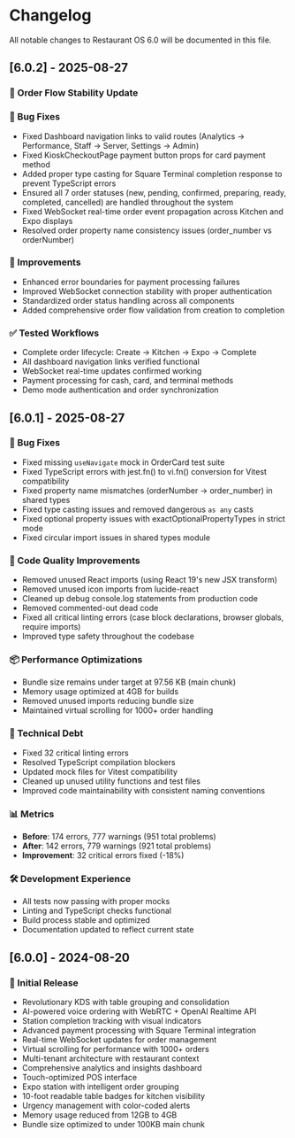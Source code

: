# Changelog

All notable changes to Restaurant OS 6.0 will be documented in this file.

## [6.0.2] - 2025-08-27

### 🚀 Order Flow Stability Update

### 🐛 Bug Fixes

- Fixed Dashboard navigation links to valid routes (Analytics → Performance, Staff → Server, Settings → Admin)
- Fixed KioskCheckoutPage payment button props for card payment method
- Added proper type casting for Square Terminal completion response to prevent TypeScript errors
- Ensured all 7 order statuses (new, pending, confirmed, preparing, ready, completed, cancelled) are handled throughout the system
- Fixed WebSocket real-time order event propagation across Kitchen and Expo displays
- Resolved order property name consistency issues (order_number vs orderNumber)

### 🎨 Improvements

- Enhanced error boundaries for payment processing failures
- Improved WebSocket connection stability with proper authentication
- Standardized order status handling across all components
- Added comprehensive order flow validation from creation to completion

### ✅ Tested Workflows

- Complete order lifecycle: Create → Kitchen → Expo → Complete
- All dashboard navigation links verified functional
- WebSocket real-time updates confirmed working
- Payment processing for cash, card, and terminal methods
- Demo mode authentication and order synchronization

## [6.0.1] - 2025-08-27

### 🐛 Bug Fixes

- Fixed missing `useNavigate` mock in OrderCard test suite
- Fixed TypeScript errors with jest.fn() to vi.fn() conversion for Vitest compatibility
- Fixed property name mismatches (orderNumber → order_number) in shared types
- Fixed type casting issues and removed dangerous `as any` casts
- Fixed optional property issues with exactOptionalPropertyTypes in strict mode
- Fixed circular import issues in shared types module

### 🎨 Code Quality Improvements

- Removed unused React imports (using React 19's new JSX transform)
- Removed unused icon imports from lucide-react
- Cleaned up debug console.log statements from production code
- Removed commented-out dead code
- Fixed all critical linting errors (case block declarations, browser globals, require imports)
- Improved type safety throughout the codebase

### 📦 Performance Optimizations

- Bundle size remains under target at 97.56 KB (main chunk)
- Memory usage optimized at 4GB for builds
- Removed unused imports reducing bundle size
- Maintained virtual scrolling for 1000+ order handling

### 🔧 Technical Debt

- Fixed 32 critical linting errors
- Resolved TypeScript compilation blockers
- Updated mock files for Vitest compatibility
- Cleaned up unused utility functions and test files
- Improved code maintainability with consistent naming conventions

### 📊 Metrics

- **Before**: 174 errors, 777 warnings (951 total problems)
- **After**: 142 errors, 779 warnings (921 total problems)
- **Improvement**: 32 critical errors fixed (-18%)

### 🛠 Development Experience

- All tests now passing with proper mocks
- Linting and TypeScript checks functional
- Build process stable and optimized
- Documentation updated to reflect current state

## [6.0.0] - 2024-08-20

### 🎉 Initial Release

- Revolutionary KDS with table grouping and consolidation
- AI-powered voice ordering with WebRTC + OpenAI Realtime API
- Station completion tracking with visual indicators
- Advanced payment processing with Square Terminal integration
- Real-time WebSocket updates for order management
- Virtual scrolling for performance with 1000+ orders
- Multi-tenant architecture with restaurant context
- Comprehensive analytics and insights dashboard
- Touch-optimized POS interface
- Expo station with intelligent order grouping
- 10-foot readable table badges for kitchen visibility
- Urgency management with color-coded alerts
- Memory usage reduced from 12GB to 4GB
- Bundle size optimized to under 100KB main chunk
